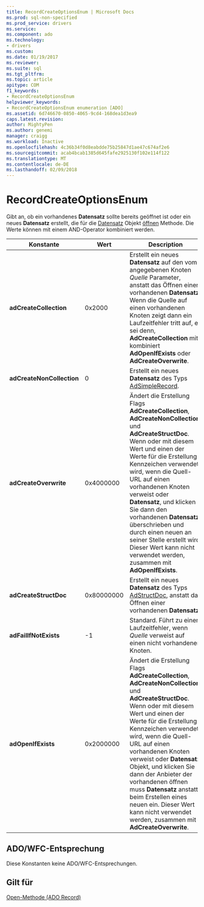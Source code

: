 ```yaml
---
title: RecordCreateOptionsEnum | Microsoft Docs
ms.prod: sql-non-specified
ms.prod_service: drivers
ms.service: 
ms.component: ado
ms.technology:
- drivers
ms.custom: 
ms.date: 01/19/2017
ms.reviewer: 
ms.suite: sql
ms.tgt_pltfrm: 
ms.topic: article
apitype: COM
f1_keywords:
- RecordCreateOptionsEnum
helpviewer_keywords:
- RecordCreateOptionsEnum enumeration [ADO]
ms.assetid: 6d746670-0850-4065-9cd4-168dea1d3ea9
caps.latest.revision: 
author: MightyPen
ms.author: genemi
manager: craigg
ms.workload: Inactive
ms.openlocfilehash: 4c36b34f0d8eabdde75b25847d1ae47c674af2e6
ms.sourcegitcommit: acab4bcab1385d645fafe2925130f102e114f122
ms.translationtype: MT
ms.contentlocale: de-DE
ms.lasthandoff: 02/09/2018
---
```

# <a name="recordcreateoptionsenum"></a>RecordCreateOptionsEnum
Gibt an, ob ein vorhandenes **Datensatz** sollte bereits geöffnet ist oder ein neues **Datensatz** erstellt, die für die [Datensatz](../../../ado/reference/ado-api/record-object-ado.md) Objekt [öffnen](../../../ado/reference/ado-api/open-method-ado-record.md) Methode. Die Werte können mit einem AND-Operator kombiniert werden.  
  
|Konstante|Wert|Description|  
|--------------|-----------|-----------------|  
|**adCreateCollection**|0x2000|Erstellt ein neues **Datensatz** auf den vom angegebenen Knoten *Quelle* Parameter, anstatt das Öffnen einer vorhandenen **Datensatz**. Wenn die Quelle auf einen vorhandenen Knoten zeigt dann ein Laufzeitfehler tritt auf, es sei denn, **AdCreateCollection** mit kombiniert **AdOpenIfExists** oder **AdCreateOverwrite**.|  
|**adCreateNonCollection**|0|Erstellt ein neues **Datensatz** des Typs [AdSimpleRecord](../../../ado/reference/ado-api/recordtypeenum.md).|  
|**adCreateOverwrite**|0x4000000|Ändert die Erstellung Flags **AdCreateCollection**, **AdCreateNonCollection**, und **AdCreateStructDoc**. Wenn oder mit diesem Wert und einen der Werte für die Erstellung Kennzeichen verwendet wird, wenn die Quell-URL auf einen vorhandenen Knoten verweist oder **Datensatz**, und klicken Sie dann den vorhandenen **Datensatz** überschrieben und durch einen neuen an seiner Stelle erstellt wird. Dieser Wert kann nicht verwendet werden, zusammen mit **AdOpenIfExists**.|  
|**adCreateStructDoc**|0x80000000|Erstellt ein neues **Datensatz** des Typs [AdStructDoc](../../../ado/reference/ado-api/recordtypeenum.md), anstatt das Öffnen einer vorhandenen **Datensatz**.|  
|**adFailIfNotExists**|-1|Standard. Führt zu einem Laufzeitfehler, wenn *Quelle* verweist auf einen nicht vorhandenen Knoten.|  
|**adOpenIfExists**|0x2000000|Ändert die Erstellung Flags **AdCreateCollection**, **AdCreateNonCollection**, und **AdCreateStructDoc**. Wenn oder mit diesem Wert und einen der Werte für die Erstellung Kennzeichen verwendet wird, wenn die Quell-URL auf einen vorhandenen Knoten verweist oder **Datensatz** Objekt, und klicken Sie dann der Anbieter der vorhandenen öffnen muss **Datensatz** anstatt beim Erstellen eines neuen ein. Dieser Wert kann nicht verwendet werden, zusammen mit **AdCreateOverwrite**.|  
  
## <a name="adowfc-equivalent"></a>ADO/WFC-Entsprechung  
 Diese Konstanten keine ADO/WFC-Entsprechungen.  
  
## <a name="applies-to"></a>Gilt für  
 [Open-Methode (ADO Record)](../../../ado/reference/ado-api/open-method-ado-record.md)
